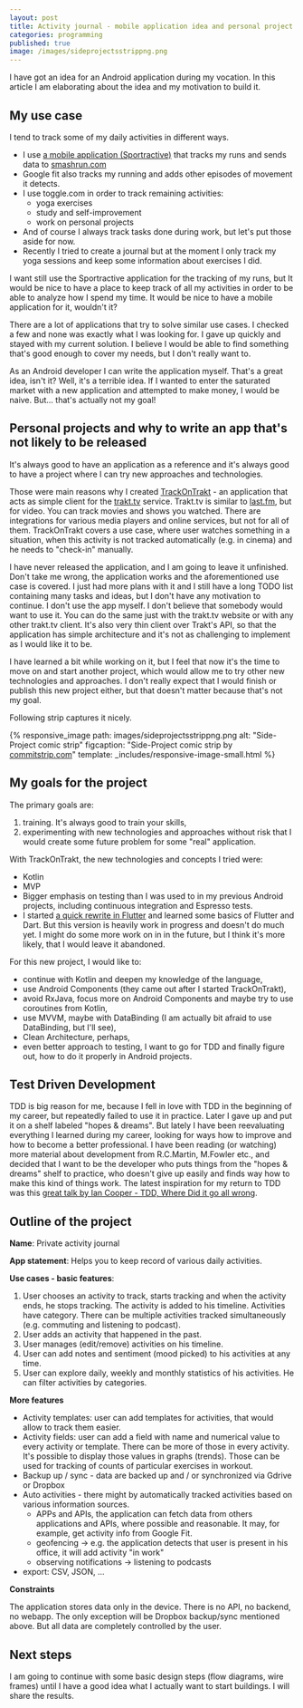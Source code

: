 ```yaml
---
layout: post
title: Activity journal - mobile application idea and personal project kickoff
categories: programming
published: true
image: /images/sideprojectsstrippng.png
---
```


I have got an idea for an Android application during my vocation. In this article I am elaborating about the idea and my motivation to build it.

<!--more-->

## My use case

I tend to track some of my daily activities in different ways. 

- I use [a  mobile application (Sportractive)](http://sportractive.com) that tracks my runs and sends data to [smashrun.com](https://smashrun.com)
- Google fit also tracks my running and adds other episodes of movement it detects.
- I use toggle.com in order to track remaining activities:
    - yoga exercises
    - study and self-improvement
    - work on personal projects
- And of course I always track tasks done during work, but let's put those aside for now.
- Recently I tried to create a journal but at the moment I only track my yoga sessions and keep some information about exercises I did.

I want still use the Sportractive application for the tracking of my runs, but It would be nice to have a place to keep track of all my activities in order to be able to analyze how I spend my time. It would be nice to have a mobile application for it, wouldn't it? 

There are a lot of applications that try to solve similar use cases. I checked a few and none was exactly what I was looking for. I gave up quickly and stayed with my current solution. I believe I would be able to find something that's good enough to cover my needs, but I don't really want to. 

As an Android developer I can write the application myself. That's a great idea, isn't it? Well, it's a terrible idea. If I wanted to enter the saturated market with a new application and attempted to make money, I would be naive. But... that's actually not my goal!

## Personal projects and why to write an app that's not likely to be released

It's always good to have an application as a reference and it's always good to have a project where I can try new approaches and technologies. 

Those were main reasons why I created [TrackOnTrakt](https://github.com/josefadamcik/TrackOnTrakt) - an application that acts as simple client for the [trakt.tv](https://trakt.tv) service. Trakt.tv is similar to [last.fm](https://last.fm), but for video. You can track movies and shows you watched. There are integrations for various media players and online services, but not for all of them. TrackOnTrakt covers a use case, where user watches something in a situation, when this activity is not tracked automatically (e.g. in cinema) and he needs to "check-in" manually. 

I have never released the application, and I am going to leave it unfinished. Don't take me wrong, the application works and the aforementioned use case is covered. I just had more plans with it and I still have a long TODO list containing many tasks and ideas, but I don't have any motivation to continue. I don't use the app myself. I don't believe that somebody would want to use it. You can do the same just with the trakt.tv website or with any other trakt.tv client. It's also very thin client over Trakt's API, so that the application has simple architecture and it's not as challenging to implement as I would like it to be. 

I have learned a bit while working on it, but I feel that now it's the time to move on and start another project, which would allow me to try other new technologies and approaches. I don't really expect that I would finish or publish this new project either, but that doesn't matter because that's not my goal. 

Following strip captures it nicely.

{% responsive_image path: images/sideprojectsstrippng.png alt: "Side-Project comic strip" figcaption: "Side-Project comic strip by <a href='http://www.commitstrip.com/en/2014/11/25/west-side-project-story/' target='_blank'>commitstrip.com</a>" template: _includes/responsive-image-small.html %}

## My goals for the project

The primary goals are: 

1. training. It's always good to train your skills, 
2. experimenting with new technologies and approaches without risk that I would create some future problem for some "real" application.

With TrackOnTrakt, the new technologies and concepts I tried were:

- Kotlin
- MVP 
- Bigger emphasis on testing than I was used to in my previous Android projects, including continuous integration and Espresso tests.
- I started [a quick rewrite in Flutter](https://github.com/josefadamcik/trackontracktfltr) and learned some basics of Flutter and Dart. But this version is heavily work in progress and doesn't do much yet. I might do some more work on in in the future, but I think it's more likely, that I would leave it abandoned.

For this new project, I would like to:

- continue with Kotlin and deepen my knowledge of the language,
- use Android Components (they came out after I started TrackOnTrakt),
- avoid RxJava, focus more on Android Components and maybe try to use coroutines from Kotlin,
- use MVVM, maybe with DataBinding (I am actually bit afraid to use DataBinding, but I'll see),
- Clean Architecture, perhaps,
- even better approach to testing, I want to go for TDD and finally figure out, how to do it properly in Android projects. 

## Test Driven Development

TDD is big reason for me, because I fell in love with TDD in the beginning of my career, but repeatedly failed to use it in practice. Later I gave up and put it on a shelf labeled "hopes & dreams". But lately I have been reevaluating everything I learned during my career, looking for ways how to improve and how to become a better professional. I have been reading (or watching) more material about development from R.C.Martin, M.Fowler etc., and decided that I want to be the developer who puts things from the "hopes & dreams" shelf to practice, who doesn't give up easily and finds way how to make this kind of things work. The latest inspiration for my return to TDD was this [great talk by Ian Cooper - TDD, Where Did it go all wrong](https://www.youtube.com/watch?v=EZ05e7EMOLM).
 
## Outline of the project

**Name**: Private activity journal

**App statement**: Helps you to keep record of various daily activities.

**Use cases - basic features**:

1. User chooses an activity to track, starts tracking and when the activity ends, he stops tracking. The activity is added to his timeline. Activities have category. There can be multiple activities tracked simultaneously (e.g. commuting and listening to podcast).
2. User adds an activity that happened in the past.
3. User manages (edit/remove) activities on his timeline.
4. User can add notes and sentiment (mood picked) to his activities at any time.
5. User can explore daily, weekly and monthly statistics of his activities. He can filter activities by categories.

**More features**

- Activity templates: user can add templates for activities, that would allow to track them easier.
- Activity fields: user can add a field with name and numerical value to every activity or template. There can be more of those in every activity. It's possible to display those values in graphs (trends). Those can be used for tracking of counts of particular exercises in workout.
- Backup up / sync - data are backed up and / or synchronized via Gdrive or Dropbox
- Auto activities - there might by automatically tracked activities based on various information sources. 
    - APPs and APIs, the application can fetch data from others applications and APIs, where possible and reasonable. It may, for example, get activity info from Google Fit.
    - geofencing -> e.g. the application detects that user is present in his office, it will add activity "in work"
    - observing notifications -> listening to podcasts
- export: CSV, JSON, ...

**Constraints**

The application stores data only in the device. There is no API, no backend, no webapp. The only exception will be Dropbox backup/sync mentioned above. But all data are completely controlled by the user.

## Next steps

I am going to continue with some basic design steps (flow diagrams, wire frames) until I have a good idea what I actually want to start buildings. I will share the results. 


